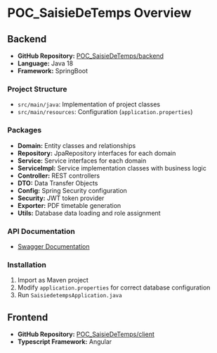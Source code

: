 # POC_SaisieDeTemps Overview

## Backend
- **GitHub Repository:** [POC_SaisieDeTemps/backend](https://github.com/oumaima-medrare/POC_SaisieDeTemps/backend)
- **Language:** Java 18
- **Framework:** SpringBoot

### Project Structure
- `src/main/java`: Implementation of project classes
- `src/main/resources`: Configuration (`application.properties`)

### Packages
- **Domain:** Entity classes and relationships
- **Repository:** JpaRepository interfaces for each domain
- **Service:** Service interfaces for each domain
- **ServiceImpl:** Service implementation classes with business logic
- **Controller:** REST controllers
- **DTO:** Data Transfer Objects
- **Config:** Spring Security configuration
- **Security:** JWT token provider
- **Exporter:** PDF timetable generation
- **Utils:** Database data loading and role assignment

### API Documentation
- [Swagger Documentation](http://localhost:3000/swagger-ui.html)

### Installation
1. Import as Maven project
2. Modify `application.properties` for correct database configuration
3. Run `SaisiedetempsApplication.java`

## Frontend
- **GitHub Repository:** [POC_SaisieDeTemps/client](https://github.com/oumaima-medrare/POC_SaisieDeTemps/client)
- **Typescript Framework:** Angular
